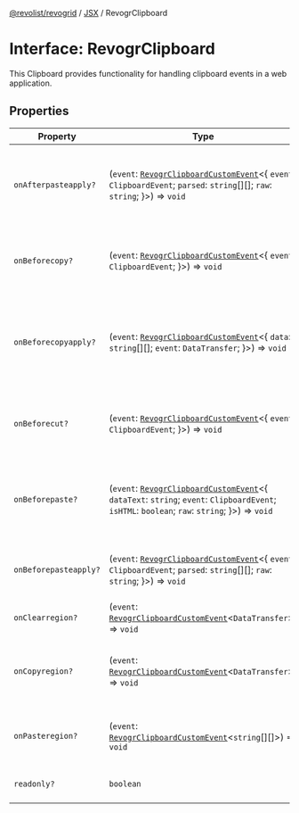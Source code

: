 [@revolist/revogrid](README.md) / [JSX](Namespace.JSX.md) / RevogrClipboard

# Interface: RevogrClipboard

This Clipboard provides functionality for handling clipboard events in a web application.

## Properties

| Property | Type | Description | Defined in |
| ------ | ------ | ------ | ------ |
| `onAfterpasteapply?` | (`event`: [`RevogrClipboardCustomEvent`](Interface.RevogrClipboardCustomEvent.md)\<\{ `event`: `ClipboardEvent`; `parsed`: `string`[][]; `raw`: `string`; \}\>) => `void` | Paste 4. Fired after paste applied to the grid defaultPrevented - if true, paste will be canceled | [src/components.d.ts:1566](https://github.com/revolist/revogrid/blob/2d9504ecff6b493d547df979b2259be6b639351c/src/components.d.ts#L1566) |
| `onBeforecopy?` | (`event`: [`RevogrClipboardCustomEvent`](Interface.RevogrClipboardCustomEvent.md)\<\{ `event`: `ClipboardEvent`; \}\>) => `void` | Copy 1. Fired before copy triggered defaultPrevented - if true, copy will be canceled | [src/components.d.ts:1574](https://github.com/revolist/revogrid/blob/2d9504ecff6b493d547df979b2259be6b639351c/src/components.d.ts#L1574) |
| `onBeforecopyapply?` | (`event`: [`RevogrClipboardCustomEvent`](Interface.RevogrClipboardCustomEvent.md)\<\{ `data`: `string`[][]; `event`: `DataTransfer`; \}\>) => `void` | Copy Method 1. Fired before copy applied to the clipboard from outside. defaultPrevented - if true, copy will be canceled | [src/components.d.ts:1580](https://github.com/revolist/revogrid/blob/2d9504ecff6b493d547df979b2259be6b639351c/src/components.d.ts#L1580) |
| `onBeforecut?` | (`event`: [`RevogrClipboardCustomEvent`](Interface.RevogrClipboardCustomEvent.md)\<\{ `event`: `ClipboardEvent`; \}\>) => `void` | Cut 1. Fired before cut triggered defaultPrevented - if true, cut will be canceled | [src/components.d.ts:1587](https://github.com/revolist/revogrid/blob/2d9504ecff6b493d547df979b2259be6b639351c/src/components.d.ts#L1587) |
| `onBeforepaste?` | (`event`: [`RevogrClipboardCustomEvent`](Interface.RevogrClipboardCustomEvent.md)\<\{ `dataText`: `string`; `event`: `ClipboardEvent`; `isHTML`: `boolean`; `raw`: `string`; \}\>) => `void` | Paste 1. Fired before paste applied to the grid defaultPrevented - if true, paste will be canceled | [src/components.d.ts:1593](https://github.com/revolist/revogrid/blob/2d9504ecff6b493d547df979b2259be6b639351c/src/components.d.ts#L1593) |
| `onBeforepasteapply?` | (`event`: [`RevogrClipboardCustomEvent`](Interface.RevogrClipboardCustomEvent.md)\<\{ `event`: `ClipboardEvent`; `parsed`: `string`[][]; `raw`: `string`; \}\>) => `void` | Paste 2. Fired before paste applied to the grid and after data parsed | [src/components.d.ts:1602](https://github.com/revolist/revogrid/blob/2d9504ecff6b493d547df979b2259be6b639351c/src/components.d.ts#L1602) |
| `onClearregion?` | (`event`: [`RevogrClipboardCustomEvent`](Interface.RevogrClipboardCustomEvent.md)\<`DataTransfer`\>) => `void` | Cut 2. Clears region when cut is done | [src/components.d.ts:1610](https://github.com/revolist/revogrid/blob/2d9504ecff6b493d547df979b2259be6b639351c/src/components.d.ts#L1610) |
| `onCopyregion?` | (`event`: [`RevogrClipboardCustomEvent`](Interface.RevogrClipboardCustomEvent.md)\<`DataTransfer`\>) => `void` | Copy 2. Fired when region copied defaultPrevented - if true, copy will be canceled | [src/components.d.ts:1614](https://github.com/revolist/revogrid/blob/2d9504ecff6b493d547df979b2259be6b639351c/src/components.d.ts#L1614) |
| `onPasteregion?` | (`event`: [`RevogrClipboardCustomEvent`](Interface.RevogrClipboardCustomEvent.md)\<`string`[][]\>) => `void` | Paste 3. Internal method. When data region is ready pass it to the top. | [src/components.d.ts:1620](https://github.com/revolist/revogrid/blob/2d9504ecff6b493d547df979b2259be6b639351c/src/components.d.ts#L1620) |
| `readonly?` | `boolean` | If readonly mode - disabled Paste event | [src/components.d.ts:1624](https://github.com/revolist/revogrid/blob/2d9504ecff6b493d547df979b2259be6b639351c/src/components.d.ts#L1624) |
